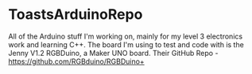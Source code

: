 # ToastsArduinoRepo
All of the Arduino stuff I'm working on, mainly for my level 3 electronics work and learning C++. The board I'm using to test and code with is the Jenny V1.2 RGBDuino, a Maker UNO board. 
Their GitHub Repo - https://github.com/RGBduino/RGBDuino+